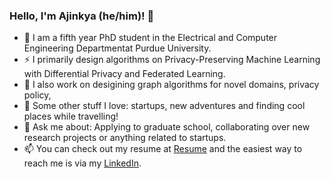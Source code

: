### Hello, I'm Ajinkya (he/him)! 👋

- 🔭 I am a fifth year PhD student in the Electrical and Computer Engineering Departmentat Purdue University.
- ⚡ I primarily design algorithms on Privacy-Preserving Machine Learning with Differential Privacy and Federated Learning.
- 🌱 I also work on desigining graph algorithms for novel domains, privacy policy, 
- 👯 Some other stuff I love: startups, new adventures and finding cool places while travelling!
- 💬 Ask me about: Applying to graduate school, collaborating over new research projects or anything related to startups.
- 📫 You can check out my resume at [Resume](https://thehimalayanleo.github.io/cv/) and the easiest way to reach me is via my [LinkedIn](https://www.linkedin.com/in/ajinkyamulay/). 

<!--
**thehimalayanleo/thehimalayanleo** is a ✨ _special_ ✨ repository because its `README.md` (this file) appears on your GitHub profile.

Here are some ideas to get you started:

- 🔭 I’m currently working on ...
- 🌱 I’m currently learning ...
- 👯 I’m looking to collaborate on ...
- 🤔 I’m looking for help with ...
- 💬 Ask me about ...
- 📫 How to reach me: ...
- 😄 Pronouns: ...
- ⚡ Fun fact: ...
-->
